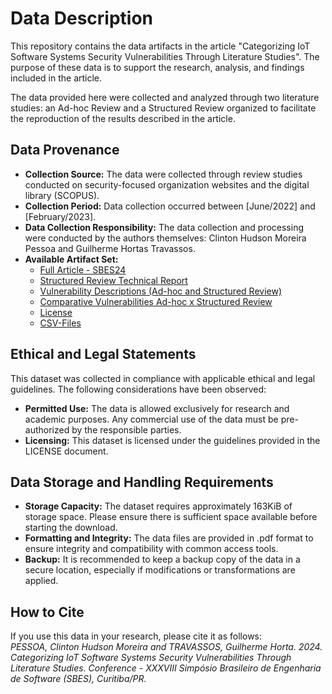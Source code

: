 # Data Description
This repository contains the data artifacts in the article "Categorizing IoT Software Systems Security Vulnerabilities Through Literature Studies". The purpose of these data is to support the research, analysis, and findings included in the article.

The data provided here were collected and analyzed through two literature studies: an Ad-hoc Review and a Structured Review organized to facilitate the reproduction of the results described in the article.

## Data Provenance
- **Collection Source:** The data were collected through review studies conducted on security-focused organization websites and the digital library (SCOPUS).
- **Collection Period:** Data collection occurred between [June/2022] and [February/2023].
- **Data Collection Responsibility:** The data collection and processing were conducted by the authors themselves: Clinton Hudson Moreira Pessoa and Guilherme Hortas Travassos.
- **Available Artifact Set:**
  - [Full Article - SBES24](https://github.com/BillHuds/Files-StudyVulnerabilitiy/blob/main/Full%20Article%20-%20SBES24.pdf)
  - [Structured Review Technical Report](https://github.com/BillHuds/Files-StudyVulnerabilitiy/blob/main/Structured%20Review%20Technical%20Report.pdf)
  - [Vulnerability Descriptions (Ad-hoc and Structured Review)](https://github.com/BillHuds/Files-StudyVulnerabilitiy/blob/main/Vulnerabilities%20Descriptions.pdf)
  - [Comparative Vulnerabilities Ad-hoc x Structured Review](https://github.com/BillHuds/Files-StudyVulnerabilitiy/blob/main/Comparative%20Vulnerabilities%20Ad-hoc%20Study%20x%20Structured%20Review.pdf)
  - [License](https://github.com/BillHuds/Files-StudyVulnerabilitiy/blob/main/LICENSE.md)
  - [CSV-Files](https://github.com/BillHuds/Files-StudyVulnerabilitiy/tree/main/CSV-files)

## Ethical and Legal Statements
This dataset was collected in compliance with applicable ethical and legal guidelines. The following considerations have been observed:
- **Permitted Use:** The data is allowed exclusively for research and academic purposes. Any commercial use of the data must be pre-authorized by the responsible parties.
- **Licensing:** This dataset is licensed under the guidelines provided in the LICENSE document.

## Data Storage and Handling Requirements
- **Storage Capacity:** The dataset requires approximately 163KiB of storage space. Please ensure there is sufficient space available before starting the download.
- **Formatting and Integrity:** The data files are provided in .pdf format to ensure integrity and compatibility with common access tools.
- **Backup:** It is recommended to keep a backup copy of the data in a secure location, especially if modifications or transformations are applied.

## How to Cite
If you use this data in your research, please cite it as follows:    
_PESSOA, Clinton Hudson Moreira and TRAVASSOS, Guilherme Horta. 2024. Categorizing IoT Software Systems Security Vulnerabilities Through Literature Studies. Conference - XXXVIII Simpósio Brasileiro de Engenharia de Software (SBES), Curitiba/PR._
